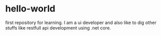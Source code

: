 # hello-world
first repository for learning.
I am a ui developer and also like to dig other stuffs like restfull api development using .net core.

